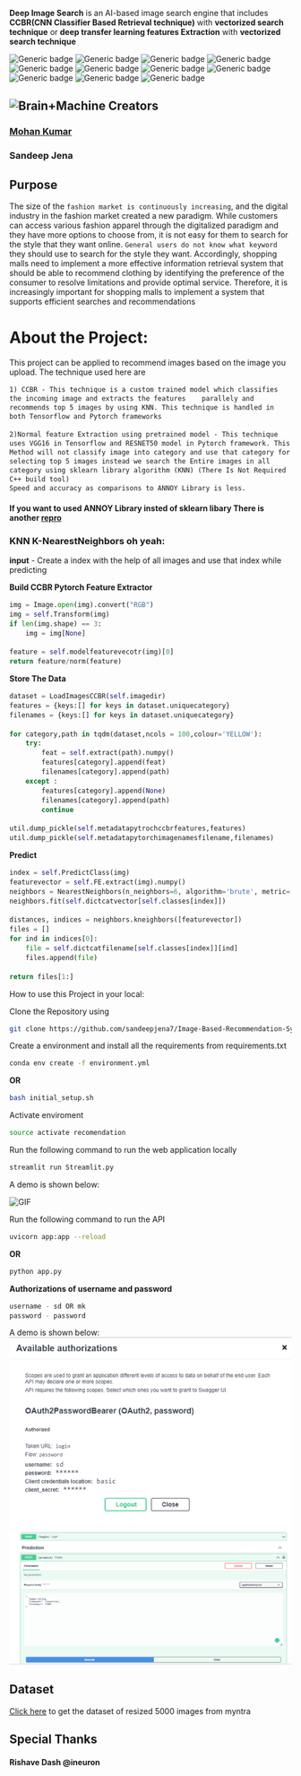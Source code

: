 **Deep Image Search** is an AI-based image search engine that includes **CCBR(CNN Classifier Based Retrieval technique)** with **vectorized search technique** or **deep transfer learning features Extraction** with **vectorized search technique**


![Generic badge](https://img.shields.io/badge/AI-Advance-green.svg) ![Generic badge](https://img.shields.io/badge/Python-3.6|3.7-blue.svg) ![Generic badge](https://img.shields.io/badge/pip-v3-red.svg) ![Generic badge](https://img.shields.io/badge/Pytorch-v1-orange.svg) ![Generic badge](https://img.shields.io/badge/TensorFlow-v2-orange.svg) ![Generic badge](https://img.shields.io/badge/scikitlearn-latest-green.svg) ![Generic badge](https://img.shields.io/badge/selenium-latest-green.svg) ![Generic badge](https://img.shields.io/badge/beautifulsoup4-latest-green.svg) ![Generic badge](https://img.shields.io/badge/fastapi-latest-green.svg) ![Generic badge](https://img.shields.io/badge/streamlite-latest-green.svg) ![Generic badge](https://img.shields.io/badge/dvc-latest-green.svg)



<h2><img src="https://cdn2.iconfinder.com/data/icons/artificial-intelligence-6/64/ArtificialIntelligence9-512.png" alt="Brain+Machine" height="38" width="38"> Creators </h2>

### [Mohan Kumar](https://github.com/kkkumar2?tab=repositories)

### Sandeep Jena

## Purpose
The size of the `fashion market is continuously increasing`, and the digital industry in the fashion
market created a new paradigm. While customers can access various fashion apparel through the
digitalized paradigm and they have more options to choose from, it is not easy for them to search for the
style that they want online. `General users do not know what keyword` they should use to search for the
style they want. Accordingly, shopping malls need to implement a more effective information retrieval
system that should be able to recommend clothing by identifying the preference of the consumer to
resolve limitations and provide optimal service. Therefore, it is increasingly important for shopping
malls to implement a system that supports efficient searches and recommendations

# About the Project:
    
This project can be applied to recommend images based on the image you upload. The technique used here are
    
    1) CCBR - This technique is a custom trained model which classifies the incoming image and extracts the features    parallely and recommends top 5 images by using KNN. This technique is handled in both Tensorflow and Pytorch frameworks

    2)Normal feature Extraction using pretrained model - This technique uses VGG16 in Tensorflow and RESNET50 model in Pytorch framework. This Method will not classify image into category and use that category for selecting top 5 images instead we search the Entire images in all category using sklearn library algorithm (KNN) (There Is Not Required C++ build tool)
    Speed and accuracy as comparisons to ANNOY Library is less.
    
    
        
#### If you want to used ANNOY Library insted of sklearn libary There is another [repro](https://github.com/kkkumar2/Image_Recommendation_System)
### **KNN K-NearestNeighbors oh yeah:**
**input** - Create a index with the help of all images and use that index while predicting


**Build CCBR Pytorch Feature Extractor**
```Python
img = Image.open(img).convert("RGB") 
img = self.Transform(img)
if len(img.shape) == 3:
    img = img[None]

feature = self.modelfeaturevecotr(img)[0] 
return feature/norm(feature)
```
**Store The Data**
```Python
dataset = LoadImagesCCBR(self.imagedir)
features = {keys:[] for keys in dataset.uniquecategory}
filenames = {keys:[] for keys in dataset.uniquecategory}

for category,path in tqdm(dataset,ncols = 100,colour='YELLOW'):
    try:
        feat = self.extract(path).numpy()
        features[category].append(feat)
        filenames[category].append(path)
    except :
        features[category].append(None)
        filenames[category].append(path)
        continue

util.dump_pickle(self.metadatapytrochccbrfeatures,features)
util.dump_pickle(self.metadatapytorchimagenamesfilename,filenames)

```
**Predict**
```python
index = self.PredictClass(img)
featurevector = self.FE.extract(img).numpy()
neighbors = NearestNeighbors(n_neighbors=6, algorithm='brute', metric='euclidean')
neighbors.fit(self.dictcatvector[self.classes[index]])

distances, indices = neighbors.kneighbors([featurevector])
files = [] 
for ind in indices[0]:
    file = self.dictcatfilename[self.classes[index]][ind]
    files.append(file)

return files[1:]


```


How to use this Project in your local:

Clone the Repository using
```bash
git clone https://github.com/sandeepjena7/Image-Based-Recommendation-System.git
```
Create a environment and install all the requirements from requirements.txt
```bash
conda env create -f environment.yml
```
**OR**

```bash
bash initial_setup.sh
```
Activate enviroment
```bash
source activate recomendation
```

Run the following command to run the web application locally
```bash
streamlit run Streamlit.py
```
A demo is  shown below:

![GIF](uploads/readmd/recommendation.gif)



Run the following command to run the API
```bash
uvicorn app:app --reload
```
**OR** 
```python
python app.py
```
**Authorizations of username and password**
```bash
username - sd OR mk
password - password
```
A demo is  shown below:
![PNG](uploads/readmd/security.png)
![PNG](uploads/readmd/apishow.png)

## Dataset
<a href="https://drive.google.com/drive/folders/1iReMDMw_WSyuLTXXWQv7H0jMv2e4Wsqd?usp=sharing">Click here</a> to get the dataset of resized 5000 images from myntra
## Special Thanks
#### Rishave Dash @ineuron
